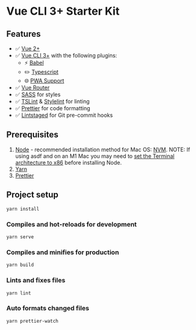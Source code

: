 # Vue CLI 3+ Starter Kit

## Features

- :white_check_mark: [Vue 2+](https://vuejs.org/)
- :white_check_mark: [Vue CLI 3+](https://cli.vuejs.org/) with the following plugins:
  - :zap: [Babel](https://babeljs.io/)
  - :pencil2: [Typescript](https://www.typescriptlang.org/docs/home.html)
  - :globe_with_meridians: [PWA Support](https://github.com/vuejs/vue-cli/tree/dev/packages/%40vue/cli-plugin-pwa)
- :white_check_mark: [Vue Router](https://router.vuejs.org/)
- :white_check_mark: [SASS](https://sass-lang.com/guide) for styles
- :white_check_mark: [TSLint](https://github.com/palantir/tslint) & [Stylelint](https://github.com/stylelint/stylelint) for linting
- :white_check_mark: [Prettier](https://github.com/prettier/prettier) for code formatting
- :white_check_mark: [Lintstaged](https://github.com/okonet/lint-staged) for Git pre-commit hooks

## Prerequisites

1. [Node](https://nodejs.org/) - recommended installation method for Mac OS: [NVM](https://github.com/creationix/nvm). NOTE: If using asdf and on an M1 Mac you may need to [set the Terminal architecture to x86](https://github.com/nvm-sh/nvm/issues/2480#issuecomment-1137245127) before installing Node.
2. [Yarn](https://yarnpkg.com/)
3. [Prettier](https://github.com/prettier/prettier)

## Project setup

```
yarn install
```

### Compiles and hot-reloads for development

```
yarn serve
```

### Compiles and minifies for production

```
yarn build
```

### Lints and fixes files

```
yarn lint
```

### Auto formats changed files

```
yarn prettier-watch
```
